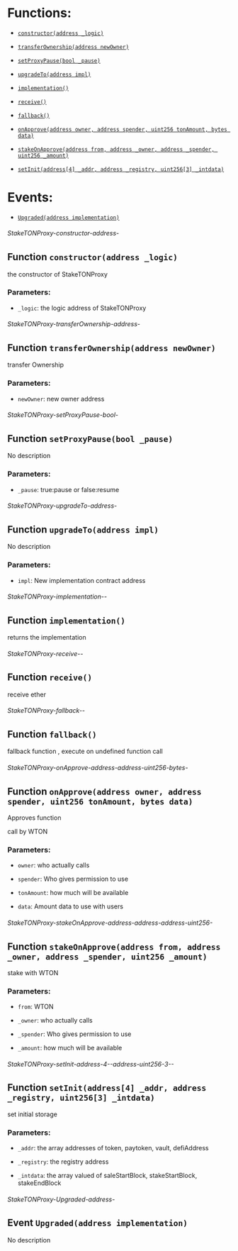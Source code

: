 # Functions:

- [`constructor(address _logic)`](#StakeTONProxy-constructor-address-)

- [`transferOwnership(address newOwner)`](#StakeTONProxy-transferOwnership-address-)

- [`setProxyPause(bool _pause)`](#StakeTONProxy-setProxyPause-bool-)

- [`upgradeTo(address impl)`](#StakeTONProxy-upgradeTo-address-)

- [`implementation()`](#StakeTONProxy-implementation--)

- [`receive()`](#StakeTONProxy-receive--)

- [`fallback()`](#StakeTONProxy-fallback--)

- [`onApprove(address owner, address spender, uint256 tonAmount, bytes data)`](#StakeTONProxy-onApprove-address-address-uint256-bytes-)

- [`stakeOnApprove(address from, address _owner, address _spender, uint256 _amount)`](#StakeTONProxy-stakeOnApprove-address-address-address-uint256-)

- [`setInit(address[4] _addr, address _registry, uint256[3] _intdata)`](#StakeTONProxy-setInit-address-4--address-uint256-3--)

# Events:

- [`Upgraded(address implementation)`](#StakeTONProxy-Upgraded-address-)

###### StakeTONProxy-constructor-address-

## Function `constructor(address _logic)`

the constructor of StakeTONProxy

### Parameters:

- `_logic`: the logic address of StakeTONProxy

###### StakeTONProxy-transferOwnership-address-

## Function `transferOwnership(address newOwner)`

transfer Ownership

### Parameters:

- `newOwner`: new owner address

###### StakeTONProxy-setProxyPause-bool-

## Function `setProxyPause(bool _pause)`

No description

### Parameters:

- `_pause`: true:pause or false:resume

###### StakeTONProxy-upgradeTo-address-

## Function `upgradeTo(address impl)`

No description

### Parameters:

- `impl`: New implementation contract address

###### StakeTONProxy-implementation--

## Function `implementation()`

returns the implementation

###### StakeTONProxy-receive--

## Function `receive()`

receive ether

###### StakeTONProxy-fallback--

## Function `fallback()`

fallback function , execute on undefined function call

###### StakeTONProxy-onApprove-address-address-uint256-bytes-

## Function `onApprove(address owner, address spender, uint256 tonAmount, bytes data)`

Approves function

call by WTON

### Parameters:

- `owner`:  who actually calls

- `spender`:  Who gives permission to use

- `tonAmount`:  how much will be available

- `data`:  Amount data to use with users

###### StakeTONProxy-stakeOnApprove-address-address-address-uint256-

## Function `stakeOnApprove(address from, address _owner, address _spender, uint256 _amount)`

stake with WTON

### Parameters:

- `from`:  WTON

- `_owner`:  who actually calls

- `_spender`:  Who gives permission to use

- `_amount`:  how much will be available

###### StakeTONProxy-setInit-address-4--address-uint256-3--

## Function `setInit(address[4] _addr, address _registry, uint256[3] _intdata)`

set initial storage

### Parameters:

- `_addr`: the array addresses of token, paytoken, vault, defiAddress

- `_registry`: the registry address

- `_intdata`: the array valued of saleStartBlock, stakeStartBlock, stakeEndBlock

###### StakeTONProxy-Upgraded-address-

## Event `Upgraded(address implementation)`

No description
